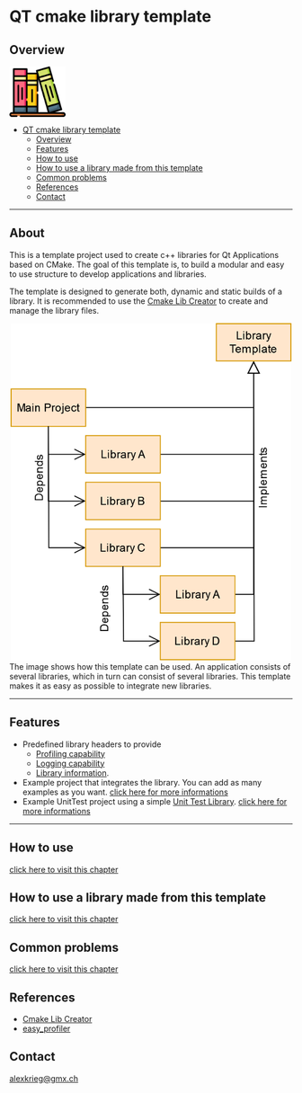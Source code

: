 # QT cmake library template
## Overview
<img src="documentation/Images/Icons/bookshelf.png" alt="QT_cmake_library_template"  width="100" style="vertical-align:middle;">

- [QT cmake library template](#qt-cmake-library-template)
  - [Overview](#overview)
  - [Features](#features)
  - [How to use](documentation/HowToUse.md)
  - [How to use a library made from this template](documentation/HowToUseALibrary.md)
  - [Common problems](documentation/CommonProblems.md)
  - [References](#references)
  - [Contact](#contact)
  
---
## About
This is a template project used to create c++ libraries for Qt Applications based on CMake.
The goal of this template is, to build a modular and easy to use structure to develop applications and libraries.

The template is designed to generate both, dynamic and static builds of a library.
It is recommended to use the [Cmake Lib Creator](https://github.com/KROIA/CmakeLibCreator) to create and manage the library files.

<div style="text-align: center;">
    <img src="documentation/Images/LibraryHirarchy.png" alt="Overview" width="500"/>
</div>
The image shows how this template can be used.
An application consists of several libraries, which in turn can consist of several libraries.
This template makes it as easy as possible to integrate new libraries.

---
## Features
* Predefined library headers to provide
  * [Profiling capability](documentation/EasyProfilerIntegration.md)
  * [Logging capability](documentation/LoggerIntegration.md)
  * [Library information](documentation/CoreFolder.md/#LibraryName_info.h).
* Example project that integrates the library.
You can add as many examples as you want.
[click here for more informations](documentation/ExamplesFolder.md)
* Example UnitTest project using a simple [Unit Test Library](https://github.com/KROIA/UnitTest).
[click here for more informations](documentation/UnitTestsFolder.md)

---
## How to use
[click here to visit this chapter](documentation/HowToUse.md)
## How to use a library made from this template
[click here to visit this chapter](documentation/HowToUseALibrary.md)
## Common problems
[click here to visit this chapter](documentation/CommonProblems.md)

## References
- [Cmake Lib Creator](https://github.com/KROIA/CmakeLibCreator)
- [easy_profiler](https://github.com/yse/easy_profiler)

## Contact
alexkrieg@gmx.ch
